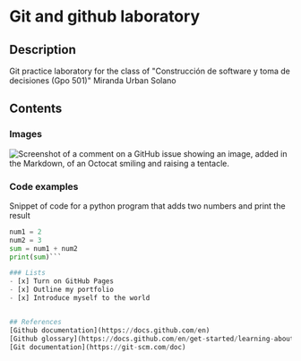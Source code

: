 # Git and github laboratory

## Description
Git practice laboratory for the class of "Construcción de software y toma de decisiones (Gpo 501)"
Miranda Urban Solano

## Contents
### Images
![Screenshot of a comment on a GitHub issue showing an image, added in the Markdown, 
of an Octocat smiling and raising a tentacle.](https://myoctocat.com/assets/images/base-octocat.svg)

### Code examples
Snippet of code for a python program that adds two numbers and print the result
```python 
num1 = 2
num2 = 3
sum = num1 + num2
print(sum)```

### Lists
- [x] Turn on GitHub Pages
- [x] Outline my portfolio
- [x] Introduce myself to the world


## References
[Github documentation](https://docs.github.com/en)
[Github glossary](https://docs.github.com/en/get-started/learning-about-github/github-glossary)
[Git documentation](https://git-scm.com/doc)
